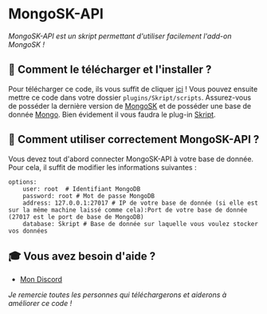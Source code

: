 # MongoSK-API
_MongoSK-API est un skript permettant d'utiliser facilement l'add-on MongoSK !_

## 🏹 **Comment le télécharger et l'installer ?**
Pour télécharger ce code, ils vous suffit de cliquer [ici](https://github.com/Maxime-LEGRAND/MongoSK-API) ! Vous pouvez ensuite mettre ce code dans votre dossier `plugins/Skript/scripts`.
Assurez-vous de posséder la dernière version de [MongoSK](https://github.com/Romitou/MongoSK) et de posséder une base de donnée [Mongo](https://www.mongodb.com/). Bien évidement il vous faudra le plug-in [Skript](https://github.com/SkriptLang/Skript/releases).

## 👀 **Comment utiliser correctement MongoSK-API ?**
Vous devez tout d'abord connecter MongoSK-API à votre base de donnée. Pour cela, il suffit de modifier les informations suivantes :
```
options:
    user: root  # Identifiant MongoDB
    password: root # Mot de passe MongoDB
    address: 127.0.0.1:27017 # IP de votre base de donnée (si elle est sur la même machine laissé comme cela):Port de votre base de donnée (27017 est le port de base de MongoDB)
    database: Skript # Base de donnée sur laquelle vous voulez stocker vos données
```
## 🎓 **Vous avez besoin d'aide ?**

- [Mon Discord](https://discord.gg/8SfwgQqQxh)

_Je remercie toutes les personnes qui téléchargerons et aiderons à améliorer ce code !_
